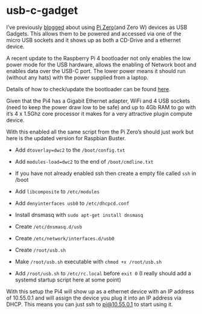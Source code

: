 # usb-c-gadget

I’ve previously [blogged](https://blog.hardill.me.uk/2017/01/23/raspberry-pi-zero-gadgets/) about using [Pi Zero](https://blog.hardill.me.uk/2017/02/12/updated-pi-zero-gadgets/)(and Zero W) devices as USB Gadgets. This allows them to be powered and accessed via one of the micro USB sockets and it shows up as both a CD-Drive and a ethernet device.

A recent update to the Raspberry Pi 4 bootloader not only enables the low power mode for the USB hardware, allows the enabling of Network boot and enables data over the USB-C port. The lower power means it should run (without any hats) with the power supplied from a laptop.

Details of how to check/update the bootloader can be found [here](https://www.raspberrypi.org/documentation/hardware/raspberrypi/booteeprom.md).

Given that the Pi4 has a Gigabit Ethernet adapter, WiFi and 4 USB sockets (need to keep the power draw low to be safe) and up to 4Gb RAM to go with it’s 4 x 1.5Ghz core processor it makes for a very attractive plugin compute device.

With this enabled all the same script from the Pi Zero’s should just work but here is the updated version for Raspbian Buster.

- Add `dtoverlay=dwc2` to the `/boot/config.txt`
- Add `modules-load=dwc2` to the end of `/boot/cmdline.txt`
- If you have not already enabled ssh then create a empty file called `ssh` in /boot
- Add `libcomposite` to `/etc/modules`
- Add `denyinterfaces usb0` to `/etc/dhcpcd.conf`
- Install dnsmasq with `sudo apt-get install dnsmasq`

- Create `/etc/dnsmasq.d/usb` 
- Create `/etc/network/interfaces.d/usb0`
- Create `/root/usb.sh`
- Make `/root/usb.sh` executable with `chmod +x /root/usb.sh`
- Add `/root/usb.sh` to `/etc/rc.local` before `exit 0` (I really should add a systemd startup script here at some point)

With this setup the Pi4 will show up as a ethernet device with an IP address of 10.55.0.1 and will assign the device you plug it into an IP address via DHCP. This means you can just ssh to pi@10.55.0.1 to start using it.
